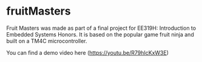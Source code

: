 # fruitMasters
Fruit Masters was made as part of a final project for EE319H: Introduction to Embedded Systems Honors. It is based on the popular game fruit ninja and built on a TM4C microcontroller. 

You can find a demo video here (https://youtu.be/R79hIcKxW3E)
